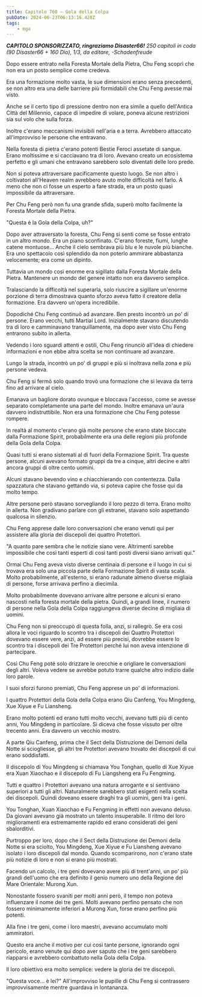 ```yaml
---
title: Capitolo 760 – Gola della Colpa
pubDate: 2024-06-23T06:13:16.428Z
tags:
    - mga
---
```



<em><strong>CAPITOLO SPONSORIZZATO, ringraziamo Disaster66!</strong>
250 capitoli in coda (90 Disaster66 + 160 Dio), 1/3,
da editare,
-Schadenfreude</em>


Dopo essere entrato nella Foresta Mortale della Pietra, Chu Feng scoprì che non era un posto semplice come credeva.


Era una formazione molto vasta, le sue dimensioni erano senza precedenti, se non altro era una delle barriere più formidabili che Chu Feng avesse mai visto.


Anche se il certo tipo di pressione dentro non era simile a quello dell'Antica Città del Millennio, capace di impedire di volare, poneva alcune restrizioni sia sul volo che sulla forza.


Inoltre c'erano meccanismi invisibili nell'aria e a terra. Avrebbero attaccato all'improvviso le persone che entravano.


Nella foresta di pietra c'erano potenti Bestie Feroci assetate di sangue. Erano moltissime e si cacciavano tra di loro. Avevano creato un ecosistema perfetto e gli umani che entravano sarebbero solo diventati delle loro prede.


Non si poteva attraversare pacificamente questo luogo. Se non altro i coltivatori all'Heaven realm avrebbero avuto molte difficoltà nel farlo. A meno che non ci fosse un esperto a fare strada, era un posto quasi impossibile da attraversare.


Per Chu Feng però non fu una grande sfida, superò molto facilmente la Foresta Mortale della Pietra.


"Questa è la Gola della Colpa, uh?"


Dopo aver attraversato la foresta, Chu Feng si sentì come se fosse entrato in un altro mondo. Era un piano sconfinato. C'erano foreste, fiumi, lunghe catene montuose... Anche il cielo sembrava più blu e le nuvole più bianche. Era uno spettacolo così splendido da non poterlo ammirare abbastanza velocemente; era come un dipinto.


Tuttavia un mondo così enorme era sigillato dalla Foresta Mortale della Pietra. Mantenere un mondo del genere intatto non era davvero semplice.


Tralasciando la difficoltà nel superarla, solo riuscire a sigillare un'enorme porzione di terra dimostrava quanto sforzo aveva fatto il creatore della formazione. Era davvero un'opera incredibile.


Dopodiché Chu Feng continuò ad avanzare. Ben presto incontrò un po' di persone. Erano vecchi, tutti Martial Lord. Inizialmente stavano discutendo tra di loro e camminavano tranquillamente, ma dopo aver visto Chu Feng entrarono subito in allerta.


Vedendo i loro sguardi attenti e ostili, Chu Feng rinunciò all'idea di chiedere informazioni e non ebbe altra scelta se non continuare ad avanzare.


Lungo la strada, incontrò un po' di gruppi e più si inoltrava nella zona e più persone vedeva.


Chu Feng si fermò solo quando trovò una formazione che si levava da terra fino ad arrivare al cielo.


Emanava un bagliore dorato ovunque e bloccava l'accesso, come se avesse separato completamente una parte del mondo. Inoltre emanava un'aura davvero indistruttibile. Non era una formazione che Chu Feng potesse rompere.


In realtà al momento c'erano già molte persone che erano state bloccate dalla Formazione Spirit, probabilmente era una delle regioni più profonde della Gola della Colpa.


Quasi tutti si erano sistemati al di fuori della Formazione Spirit. Tra queste persone, alcuni avevano formato gruppi da tre a cinque, altri decine e altri ancora gruppi di oltre cento uomini.


Alcuni stavano bevendo vino e chiacchierando con contentezza. Dalla spazzatura che stavano gettando via, si poteva capire che fosse qui da molto tempo.


Altre persone però stavano sorvegliando il loro pezzo di terra. Erano molto in allerta. Non gradivano parlare con gli estranei, stavano solo aspettando qualcosa in silenzio.


Chu Feng apprese dalle loro conversazioni che erano venuti qui per assistere alla gloria dei discepoli dei quattro Protettori.


"A quanto pare sembra che le notizie siano vere. Altrimenti sarebbe impossibile che così tanti esperti di così tanti posti diversi siano arrivati qui."


Ormai Chu Feng aveva visto diverse centinaia di persone e il luogo in cui si trovava era solo una piccola parte della Formazione Spirit di vasta scala. Molto probabilmente, all'esterno, si erano radunate almeno diverse migliaia di persone, forse arrivava perfino a diecimila.


Molto probabilmente dovevano arrivare altre persone e alcuni si erano nascosti nella foresta mortale della pietra. Quindi, a grandi linee, il numero di persone nella Gola della Colpa raggiungeva diverse decine di migliaia di uomini.


Chu Feng non si preoccupò di questa folla, anzi, si rallegrò. Se era così allora le voci riguardo lo scontro tra i discepoli dei Quattro Protettori dovevano essere vere, anzi, ad essere più precisi, dovrebbe essere lo scontro tra i discepoli dei Tre Protettori perché lui non aveva intenzione di partecipare.


Così Chu Feng poté solo drizzare le orecchie e origliare le conversazioni degli altri. Voleva vedere se avrebbe potuto trarre qualche altro indizio dalle loro parole.


I suoi sforzi furono premiati, Chu Feng apprese un po' di informazioni.


I quattro Protettori della Gola della Colpa erano Qiu Canfeng, You Mingdeng, Xue Xiyue e Fu Liansheng.


Erano molto potenti ed erano tutti molto vecchi, avevano tutti più di cento anni, You Mingdeng in particolare. Si diceva che fosse vissuto per oltre trecento anni. Era davvero un vecchio mostro.


A parte Qiu Canfeng, prima che il Sect della Distruzione dei Demoni della Notte si sciogliesse, gli altri tre Protettori avevano trovato dei discepoli di cui erano soddisfatti.


Il discepolo di You Mingdeng si chiamava You Tonghan, quello di Xue Xiyue era Xuan Xiaochao e il discepolo di Fu Liangsheng era Fu Fengming.


Tutti e quattro i Protettori avevano una natura arrogante e si sentivano superiori a tutti gli altri. Naturalmente sarebbero stati esigenti nella scelta dei discepoli. Quindi doveano essere draghi tra gli uomini, geni tra i geni.


You Tonghan, Xuan Xiaochao e Fu Fengming in effetti non avevano deluso. Da giovani avevano già mostrato un talento insuperabile. Il ritmo dei loro miglioramenti era estremamente rapido ed erano considerati dei geni sbalorditivi.


Purtroppo per loro, dopo che il Sect della Distruzione dei Demoni della Notte si era sciolto, You Mingdeng, Xue Xiyue e Fu Liansheng avevano isolato i loro discepoli dal mondo. Quando scomparirono, non c'erano state più notizie di loro e non si erano più mostrati.


Facendo un calcolo, i tre geni dovevano avere più di trent'anni, un po' più grandi dell'uomo che era definito il genio numero uno della Regione del Mare Orientale: Murong Xun.


Nonostante fossero svaniti per molti anni però, il tempo non poteva influenzare il nome dei tre geni. Molti avevano perfino pensato che non fossero minimamente inferiori a Murong Xun, forse erano perfino più potenti.


Alla fine i tre geni, come i loro maestri, avevano accumulato molti ammiratori.


Questo era anche il motivo per cui così tante persone, ignorando ogni pericolo, erano venute qui dopo aver saputo che i tre geni sarebbero riapparsi e avrebbero combattuto nella Gola della Colpa.


Il loro obiettivo era molto semplice: vedere la gloria dei tre discepoli.


"Questa voce... è lei?" All'improvviso le pupille di Chu Feng si contrassero improvvisamente mentre guardava in lontananza.
                                


                                



